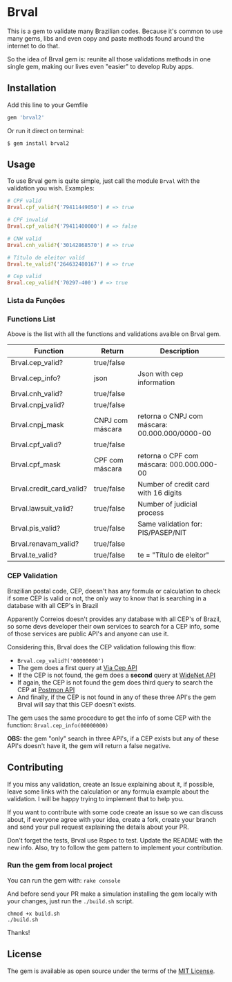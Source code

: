 # Brval
This is a gem to validate many Brazilian codes. Because it's common to use many gems, libs and even copy and paste methods found around the internet to do that.

So the idea of Brval gem is: reunite all those validations methods in one single gem, making our lives even "easier" to develop Ruby apps.

## Installation

Add this line to your Gemfile

```ruby
gem 'brval2'
```

Or run it direct on terminal:

    $ gem install brval2

## Usage

To use Brval gem is quite simple, just call the module `Brval` with the validation you wish.
Examples:

```ruby
# CPF valid
Brval.cpf_valid?('79411449050') # => true

# CPF invalid
Brval.cpf_valid?('79411400000') # => false

# CNH valid
Brval.cnh_valid?('30142868570') # => true

# Título de eleitor valid
Brval.te_valid?('264632480167') # => true

# Cep valid
Brval.cep_valid?('70297-400') # => true
```

### Lista da Funções
### Functions List
Above is the list with all the functions and validations avaible on Brval gem.

| Function                  | Return      | Description |
|-------------------------|--------------|-----------|
| Brval.cep_valid?        |true/false    |           |
| Brval.cep_info?         |json          | Json with cep information          |
| Brval.cnh_valid?        |true/false    |           |
| Brval.cnpj_valid?       |true/false    |           |
| Brval.cnpj_mask          |CNPJ com máscara| retorna o CNPJ com máscara: 00.000.000/0000-00 |
| Brval.cpf_valid?        |true/false    |           |
| Brval.cpf_mask          |CPF com máscara| retorna o CPF com máscara: 000.000.000-00 |
| Brval.credit_card_valid?|true/false    | Number of credit card with 16 digits |
| Brval.lawsuit_valid?    |true/false    | Number of judicial process|
| Brval.pis_valid?        |true/false    | Same validation for: PIS/PASEP/NIT |
| Brval.renavam_valid?    |true/false    |           |
| Brval.te_valid?         |true/false    | te = "Título de eleitor" |


### CEP Validation
Brazilian postal code, CEP, doesn't has any formula or calculation to check if some CEP is valid or not, the only way to know that is searching in a database with all CEP's in Brazil

Apparently Correios doesn't provides any database with all CEP's of Brazil, so some devs developer their own services to search for a CEP info, some of those services are public API's and anyone can use it.

Considering this, Brval does the CEP validation following this flow:

 - `Brval.cep_valid?('00000000')`
 - The gem does a first query at [Via Cep API](https://viacep.com.br/)
 - If the CEP is not found, the gem does a **second** query at [WideNet API](http://apps.widenet.com.br/busca-cep)
 - If again, the CEP is not found the gem does third query to search the CEP at [Postmon API](https://postmon.com.br/)
 - And finally, if the CEP is not found in any of these three API's the gem Brval will say that this CEP doesn't exists.

The gem uses the same procedure to get the info of some CEP with the function: `Brval.cep_info(00000000)`

 **OBS:** the gem "only" search in three API's, if a CEP exists but any of these API's doesn't have it, the gem will return a false negative.


## Contributing

If you miss any validation, create an Issue explaining about it, if possible, leave some links with the calculation or any formula example about the validation. I will be happy trying to implement that to help you.

If you want to contribute with some code create an issue so we can discuss about, if everyone agree with your idea, create a fork, create your branch and send your pull request explaining the details about your PR.

Don't forget the tests, Brval use Rspec to test. Update the README with the new info. Also, try to follow the gem pattern to implement your contribution.

### Run the gem from local project
You can run the gem with: `rake console`

And before send your PR make a simulation installing the gem locally with your changes, just run the `./build.sh` script.

```
chmod +x build.sh
./build.sh
```

Thanks!

## License

The gem is available as open source under the terms of the [MIT License](https://opensource.org/licenses/MIT).
